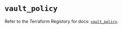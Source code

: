 # `vault_policy`

Refer to the Terraform Registory for docs: [`vault_policy`](https://www.terraform.io/docs/providers/vault/r/policy).
